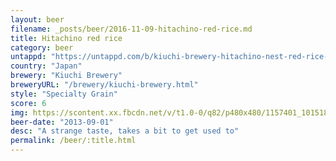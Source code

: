 ```yaml
---
layout: beer
filename: _posts/beer/2016-11-09-hitachino-red-rice.md
title: Hitachino red rice
category: beer
untappd: "https://untappd.com/b/kiuchi-brewery-hitachino-nest-red-rice-ale/12592"
country: "Japan"
brewery: "Kiuchi Brewery"
breweryURL: "/brewery/kiuchi-brewery.html"
style: "Specialty Grain"
score: 6
img: https://scontent.xx.fbcdn.net/v/t1.0-0/q82/p480x480/1157401_10151888670423745_99231248_n.jpg?oh=72215334e52f6cb2e909d325893a862a&oe=5A6635EB
beer-date: "2013-09-01"
desc: "A strange taste, takes a bit to get used to"
permalink: /beer/:title.html
---
```

